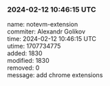 ### 2024-02-12 10:46:15 UTC
name: notevm-extension  
commiter: Alexandr Golikov  
time: 2024-02-12 10:46:15 UTC  
utime: 1707734775  
added: 1830  
modified: 1830  
removed: 0  
message: add chrome extensions


